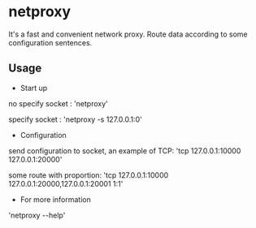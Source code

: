 # netproxy

It's a fast and convenient network proxy.
Route data according to some configuration sentences.


## Usage

* Start up

no specify socket : 'netproxy'

specify socket : 'netproxy -s 127.0.0.1:0'

* Configuration

send configuration to socket, an example of TCP:
'tcp 127.0.0.1:10000 127.0.0.1:20000'

some route with proportion:
'tcp 127.0.0.1:10000 127.0.0.1:20000,127.0.0.1:20001 1:1'

* For more information

'netproxy --help'
